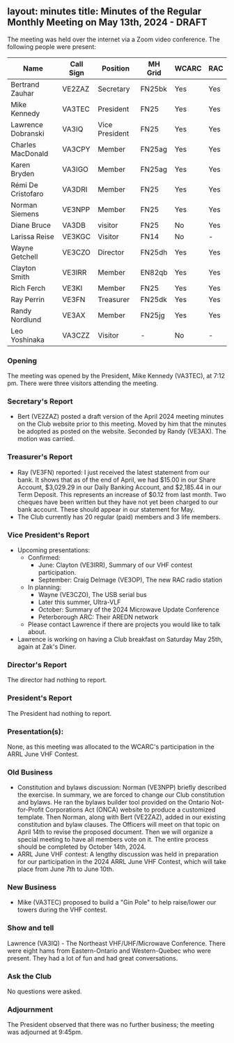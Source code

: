 layout: minutes
title: Minutes of the Regular Monthly Meeting on May 13th, 2024 - DRAFT
---
The meeting was held over the internet via a Zoom video conference.
The following people were present:

| Name                   | Call Sign  | Position         | MH Grid | WCARC | RAC |
|------------------------|------------|------------------|---------|-------|-----|
| Bertrand Zauhar        | VE2ZAZ     | Secretary        | FN25bk  | Yes   | Yes |
| Mike Kennedy           | VA3TEC     | President        | FN25    | Yes   | Yes |
| Lawrence Dobranski     | VA3IQ      | Vice President   | FN25    | Yes   | Yes |
| Charles MacDonald      | VA3CPY     | Member           | FN25ag  | Yes   | Yes |
| Karen Bryden           | VA3IGO     | Member           | FN25ag  | Yes   | Yes |
| Rémi De Cristofaro     | VA3DRI     | Member           | FN25    | Yes   | Yes |
| Norman Siemens         | VE3NPP     | Member           | FN25    | Yes   | Yes |
| Diane Bruce            | VA3DB      | visitor          | FN25    | No    | Yes |
| Larissa Reise          | VE3KGC     | Visitor          | FN14    | No    |  -  |
| Wayne Getchell         | VE3CZO     | Director         | FN25dh  | Yes   | Yes |
| Clayton Smith          | VE3IRR     | Member           | EN82qb  | Yes   | Yes |
| Rich Ferch             | VE3KI      | Member           | FN25    | Yes   | Yes |
| Ray Perrin             | VE3FN      | Treasurer        | FN25dk  | Yes   | Yes |
| Randy Nordlund         | VE3AX      | Member           | FN25jg  | Yes   | Yes |
| Leo Yoshinaka          | VA3CZZ     | Visitor          |   -     | No    |  -  |

### Opening
The meeting was opened by the President, Mike Kennedy (VA3TEC), at 7:12 pm.
There were three visitors attending the meeting.

### Secretary's Report
- Bert (VE2ZAZ) posted a draft version of the April 2024 meeting minutes on the Club website prior to this meeting. Moved by him that the minutes be adopted as posted on the website. Seconded by Randy (VE3AX). The motion was carried.

### Treasurer's Report
- Ray (VE3FN) reported: I just received the latest statement from our bank.  It shows that as of the end of April, we had $15.00 in our Share Account, $3,029.29 in our Daily Banking Account, and $2,185.44 in our Term Deposit.  This represents an increase of $0.12 from last month. Two cheques have been written but they have not yet been charged to our bank account. These should appear in our statement for May.
- The Club currently has 20 regular (paid) members and 3 life members.

### Vice President's Report
- Upcoming presentations:
    - Confirmed:
        - June: Clayton (VE3IRR), Summary of our VHF contest participation.
        - September: Craig Delmage (VE3OP), The new RAC radio station
    - In planning:
        - Wayne (VE3CZO), The USB serial bus
        - Later this summer, Ultra-VLF
        - October: Summary of the 2024 Microwave Update Conference
        - Peterborough ARC: Their AREDN network
    - Please contact Lawrence if there are projects you would like to talk about.
- Lawrence is working on having a Club breakfast on Saturday May 25th, again at Zak's Diner.

### Director's Report
The director had nothing to report.

### President's Report
The President had nothing to report.

### Presentation(s):
None, as this meeting was allocated to the WCARC's participation in the ARRL June VHF Contest.

### Old Business
- Constitution and bylaws discussion: Norman (VE3NPP) briefly described the exercise. In summary, we are forced to change our Club constitution and bylaws. He ran the bylaws builder tool provided on the Ontario Not-for-Profit Corporations Act (ONCA) website to produce a customized template. Then Norman, along with Bert (VE2ZAZ), added in our existing constitution and bylaw clauses. The Officers will meet on that topic on April 14th to revise the proposed document. Then we will organize a special meeting to have all members vote on it. The entire process should be completed by October 14th, 2024.
- ARRL June VHF contest: A lengthy discussion was held in preparation for our participation in the 2024 ARRL June VHF Contest, which will take place from June 7th to June 10th.

### New Business
- Mike (VA3TEC) proposed to build a "Gin Pole" to help raise/lower our towers during the VHF contest.

### Show and tell
Lawrence (VA3IQ) - The Northeast VHF/UHF/Microwave Conference. There were eight hams from Eastern-Ontario and Western-Quebec who were present. They had a lot of fun and had great conversations.

### Ask the Club
No questions were asked.

### Adjournment
The President observed that there was no further business; the meeting was adjourned at 9:45pm.
